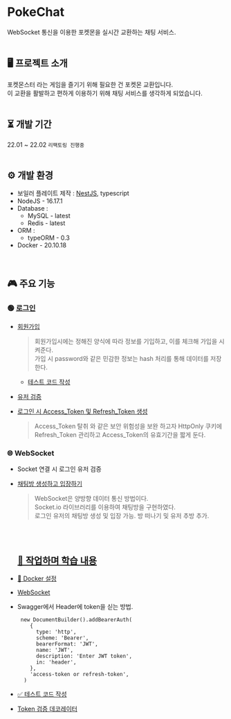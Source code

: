 # PokeChat

WebSocket 통신을 이용한 포켓몬을 실시간 교환하는 채팅 서비스.
<br />
<br />

## 🖥️ 프로젝트 소개

포켓몬스터 라는 게임을 즐기기 위해 필요한 건 포켓몬 교환입니다.  
이 교환을 활발하고 편하게 이용하기 위해 채팅 서비스를 생각하게 되었습니다.
<br />
<br />

## ⏳ 개발 기간

22.01 ~ 22.02 `리팩토링 진행중`
<br />
<br />

## ⚙ 개발 환경

- 보일러 플레이트 제작 : [NestJS](https://nest.com), typescript
- NodeJS - 16.17.1
- Database :
  - MySQL - latest
  - Redis - latest
- ORM :
  - typeORM - 0.3
- Docker - 20.10.18
  <br />
  <br />
  <br />

## 🎮 주요 기능

### 🟢 [로그인](backend/src/apis/auth/)

- [회원가입](backend/src/apis/users/user.controller.ts)

  > 회원가입시에는 정해진 양식에 따라 정보를 기입하고, 이를 체크해 가입을 시켜준다.  
  > 가입 시 password와 같은 민감한 정보는 hash 처리를 통해 데이터를 저장한다.

  - [테스트 코드 작성](backend/src/apis/users/test/)

- [유저 검증](backend/src/apis/users/user.service.ts)
- [로그인 시 Access_Token 및 Refresh_Token 생성](backend/src/apis/auth/auth.service.ts)

  > Access_Token 탈취 와 같은 보안 위험성을 보완 하고자 HttpOnly 쿠키에 Refresh_Token 관리하고 Access_Token의 유효기간을 짧게 둔다.

### 🌐 WebSocket

- Socket 연결 시 로그인 유저 검증
- [채팅방 생성하고 입장하기](backend/src/commons/socket/socket.gateway.ts)

  > WebSocket은 양방향 데이터 통신 방법이다.  
  > Socket.io 라이브러리를 이용하여 채팅방을 구현하였다.  
  > 로그인 유저의 채팅방 생성 및 입장 가능. 방 떠나기 및 유저 추방 추가.

  <br />
  <br />

  ## [📖 작업하며 학습 내용](https://fan-smile-44f.notion.site/efd4a9ab82c34d05865f1cd70f9295a1)

- [🐋 Docker 설정](https://yadoran.oopy.io/e9f0962c-c235-4124-b969-ca406b969867)
- [WebSocket](https://yadoran.oopy.io/22d37fee-46ea-4621-abf8-3fd3a8ba9879)
- Swagger에서 Header에 token을 싣는 방법.
  ```
   new DocumentBuilder().addBearerAuth(
      {
        type: 'http',
        scheme: 'Bearer',
        bearerFormat: 'JWT',
        name: 'JWT',
        description: 'Enter JWT token',
        in: 'header',
      },
      'access-token or refresh-token',
    )
  ```
- [✅ 테스트 코드 작성](https://yadoran.oopy.io/c8e8248a-b25c-4f5b-bab9-931ff29036e1)
- [Token 검증 데코레이터](https://fan-smile-44f.notion.site/29362dd89a8f49cfbb6c51dd5fc7ec8c)

